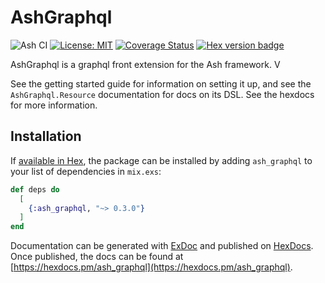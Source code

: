 # AshGraphql
![Ash CI](https://github.com/ash-project/ash_graphql/workflows/Ash%20CI/badge.svg)
[![License: MIT](https://img.shields.io/badge/License-MIT-yellow.svg)](https://opensource.org/licenses/MIT)
[![Coverage Status](https://coveralls.io/repos/github/ash-project/ash_graphql/badge.svg?branch=master)](https://coveralls.io/github/ash-project/ash_graphql?branch=master)
[![Hex version badge](https://img.shields.io/hexpm/v/ash_graphql.svg)](https://hex.pm/packages/ash_graphql)

AshGraphql is a graphql front extension for the Ash framework. V

See the getting started guide for information on setting it up, and see the `AshGraphql.Resource` documentation for docs on its DSL. See the hexdocs for more information.

## Installation

If [available in Hex](https://hex.pm/docs/publish), the package can be installed
by adding `ash_graphql` to your list of dependencies in `mix.exs`:

```elixir
def deps do
  [
    {:ash_graphql, "~> 0.3.0"}
  ]
end
```

Documentation can be generated with [ExDoc](https://github.com/elixir-lang/ex_doc)
and published on [HexDocs](https://hexdocs.pm). Once published, the docs can
be found at [https://hexdocs.pm/ash_graphql](https://hexdocs.pm/ash_graphql).

